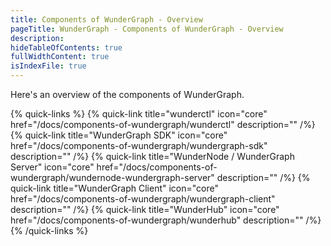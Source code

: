 ```yaml
---
title: Components of WunderGraph - Overview
pageTitle: WunderGraph - Components of WunderGraph - Overview
description:
hideTableOfContents: true
fullWidthContent: true
isIndexFile: true
---
```


Here's an overview of the components of WunderGraph.

{% quick-links %}
{% quick-link title="wunderctl" icon="core" href="/docs/components-of-wundergraph/wunderctl" description="" /%}
{% quick-link title="WunderGraph SDK" icon="core" href="/docs/components-of-wundergraph/wundergraph-sdk" description="" /%}
{% quick-link title="WunderNode / WunderGraph Server" icon="core" href="/docs/components-of-wundergraph/wundernode-wundergraph-server" description="" /%}
{% quick-link title="WunderGraph Client" icon="core" href="/docs/components-of-wundergraph/wundergraph-client" description="" /%}
{% quick-link title="WunderHub" icon="core" href="/docs/components-of-wundergraph/wunderhub" description="" /%}
{% /quick-links %}
